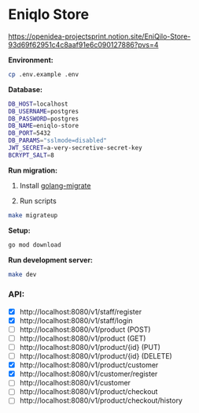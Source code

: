 # Eniqlo Store

https://openidea-projectsprint.notion.site/EniQilo-Store-93d69f62951c4c8aaf91e6c090127886?pvs=4

**Environment:**

```sh
cp .env.example .env
```

**Database:**

```sh
DB_HOST=localhost
DB_USERNAME=postgres
DB_PASSWORD=postgres
DB_NAME=eniqlo-store
DB_PORT=5432
DB_PARAMS="sslmode=disabled"
JWT_SECRET=a-very-secretive-secret-key
BCRYPT_SALT=8
```

**Run migration:**

1. Install [golang-migrate](https://github.com/golang-migrate/migrate/tree/master/cmd/migrate#installation)

2. Run scripts

```sh
make migrateup
```

**Setup:**

```sh
go mod download
```

**Run development server:**

```sh
make dev
```

### API:

- [x] http://localhost:8080/v1/staff/register
- [x] http://localhost:8080/v1/staff/login
- [ ] http://localhost:8080/v1/product (POST)
- [ ] http://localhost:8080/v1/product (GET)
- [ ] http://localhost:8080/v1/product/{id} (PUT)
- [ ] http://localhost:8080/v1/product/{id} (DELETE)
- [x] http://localhost:8080/v1/product/customer
- [x] http://localhost:8080/v1/customer/register
- [ ] http://localhost:8080/v1/customer
- [ ] http://localhost:8080/v1/product/checkout
- [ ] http://localhost:8080/v1/product/checkout/history
